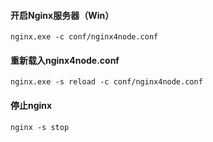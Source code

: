 #### 开启Nginx服务器（Win）
`nginx.exe -c conf/nginx4node.conf`

#### 重新载入nginx4node.conf
`nginx.exe -s reload -c conf/nginx4node.conf`

#### 停止nginx
`nginx -s stop`